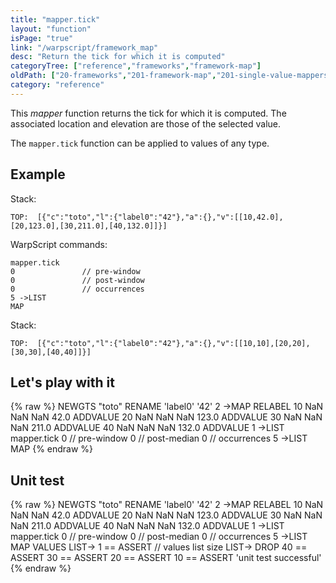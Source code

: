 ```yaml
---
title: "mapper.tick"
layout: "function"
isPage: "true"
link: "/warpscript/framework_map"
desc: "Return the tick for which it is computed"
categoryTree: ["reference","frameworks","framework-map"]
oldPath: ["20-frameworks","201-framework-map","201-single-value-mappers","270-mapper_tick.html.md"]
category: "reference"
---
```

 

This *mapper* function returns the tick for which it is computed. The associated location and elevation are those of the selected value.

The `mapper.tick` function can be applied to values of any type.


## Example ##

Stack:

    TOP:  [{"c":"toto","l":{"label0":"42"},"a":{},"v":[[10,42.0],[20,123.0],[30,211.0],[40,132.0]]}]

WarpScript commands:

    mapper.tick
    0				// pre-window
    0				// post-window
    0				// occurrences
    5 ->LIST
    MAP

Stack: 

    TOP:  [{"c":"toto","l":{"label0":"42"},"a":{},"v":[[10,10],[20,20],[30,30],[40,40]]}]

## Let's play with it ##

{% raw %}
<warp10-warpscript-widget>NEWGTS "toto" RENAME 
'label0' '42' 2 ->MAP RELABEL
10 NaN NaN NaN  42.0 ADDVALUE
20 NaN NaN NaN 123.0 ADDVALUE
30 NaN NaN NaN 211.0 ADDVALUE
40 NaN NaN NaN 132.0 ADDVALUE
1 ->LIST
mapper.tick
0  				// pre-window
0  				// post-median
0  				// occurrences
5 ->LIST
MAP
</warp10-warpscript-widget>
{% endraw %}    


## Unit test ##

{% raw %}
<warp10-warpscript-widget>NEWGTS "toto" RENAME 
'label0' '42' 2 ->MAP RELABEL
10 NaN NaN NaN  42.0 ADDVALUE
20 NaN NaN NaN 123.0 ADDVALUE
30 NaN NaN NaN 211.0 ADDVALUE
40 NaN NaN NaN 132.0 ADDVALUE
1 ->LIST
mapper.tick
0  				// pre-window
0  				// post-median
0  				// occurrences
5 ->LIST
MAP
VALUES LIST-> 
1 == ASSERT   // values list size
LIST-> DROP
40 == ASSERT
30 == ASSERT
20 == ASSERT
10 == ASSERT
'unit test successful'
</warp10-warpscript-widget>
{% endraw %}        